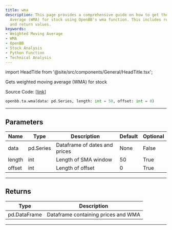 ```yaml
---
title: wma
description: This page provides a comprehensive guide on how to get the Weighted Moving
  Average (WMA) for stock using OpenBB's wma function. This includes relevant parameters
  and return values.
keywords:
- Weighted Moving Average
- WMA
- OpenBB
- Stock Analysis
- Python Function
- Technical Analysis
---
```


import HeadTitle from '@site/src/components/General/HeadTitle.tsx';

<HeadTitle title="wma - Ta - Reference | OpenBB SDK Docs" />

Gets weighted moving average (WMA) for stock

Source Code: [[link](https://github.com/OpenBB-finance/OpenBBTerminal/tree/main/openbb_terminal/common/technical_analysis/overlap_model.py#L67)]

```python
openbb.ta.wma(data: pd.Series, length: int = 50, offset: int = 0)
```

---

## Parameters

| Name | Type | Description | Default | Optional |
| ---- | ---- | ----------- | ------- | -------- |
| data | pd.Series | Dataframe of dates and prices | None | False |
| length | int | Length of SMA window | 50 | True |
| offset | int | Length of offset | 0 | True |


---

## Returns

| Type | Description |
| ---- | ----------- |
| pd.DataFrame | Dataframe containing prices and WMA |
---
